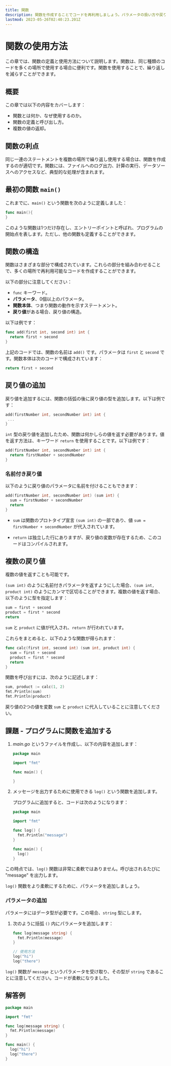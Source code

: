 ```yaml
---
title: 関数
description: 関数を作成することでコードを再利用しましょう。パラメータの扱い方や戻り値と戻り値の型の扱い方を学びましょう。
lastmod: 2023-05-26T02:40:23.201Z
---
```


# 関数の使用方法

この章では、関数の定義と使用方法について説明します。関数は、同じ種類のコードを多くの場所で使用する場合に便利です。関数を使用することで、繰り返しを減らすことができます。

## 概要

この章では以下の内容をカバーします：

- 関数とは何か、なぜ使用するのか。
- 関数の定義と呼び出し方。
- 複数の値の返却。

## 関数の利点

同じ一連のステートメントを複数の場所で繰り返し使用する場合は、関数を作成するのが適切です。関数には、ファイルへのログ出力、計算の実行、データソースへのアクセスなど、典型的な処理が含まれます。

## 最初の関数 `main()`

これまでに、`main()` という関数を次のように定義しました：

```go
func main(){
}
```

このような関数は1つだけ存在し、エントリーポイントと呼ばれ、プログラムの開始点を表します。ただし、他の関数も定義することができます。

## 関数の構造

関数はさまざまな部分で構成されています。これらの部分を組み合わせることで、多くの場所で再利用可能なコードを作成することができます。

以下の部分に注意してください：

- `func` キーワード。
- **パラメータ**、0個以上のパラメータ。
- **関数本体**、つまり関数の動作を示すステートメント。
- **戻り値**がある場合、戻り値の構造。

以下は例です：

```go
func add(first int, second int) int {
  return first + second
}
```

上記のコードでは、関数の名前は `add()` です。パラメータは `first` と `second` です。関数本体は次のコードで構成されています：

```go
return first + second
```

## 戻り値の追加

戻り値を追加するには、関数の括弧の後に戻り値の型を追加します。以下は例です：

```go
add(firstNumber int, secondNumber int) int {
 ...
}
```

`int` 型の戻り値を追加したため、関数は何かしらの値を返す必要があります。値を返す方法は、キーワード `return` を使用することです。以下は例です：

```go
add(firstNumber int, secondNumber int) int {
  return firstNumber + secondNumber
}
```

### 名前付き戻り値

以下のように戻り値のパラメータに名前を付けることもできます：

```go
add(firstNumber int, secondNumber int) (sum int) {
  sum = firstNumber + secondNumber
  return
}
```

- `sum` は関数のプロトタイプ宣言 `(sum int)` の一部であり、値 `sum = firstNumber + secondNumber` が代入されています。

- `return` は独立した行にありますが、戻り値の変数が存在するため、このコードはコンパイルされます。

## 複数の戻り値

複数の値を返すことも可能です。

`(sum int)` のように名前付きパラメータを返すようにした場合、`(sum int, product int)` のようにカンマで区切ることができます。複数の値を返す場合、以下のように型を指定します：

```go
sum = first + second
product = first * second
return
```

`sum` と `product` に値が代入され、`return` が行われています。

これらをまとめると、以下のような関数が得られます：

```go
func calc(first int, second int) (sum int, product int) {
  sum = first + second
  product = first * second
  return
}
```

関数を呼び出すには、次のように記述します：

```go
sum, product := calc(1, 2)
fmt.Println(sum)
fmt.Println(product)
```

戻り値の2つの値を変数 `sum` と `product` に代入していることに注意してください。

## 課題 - プログラムに関数を追加する

1. _main.go_ というファイルを作成し、以下の内容を追加します：

   ```go
   package main

   import "fmt"

   func main() {

   }
   ```

1. メッセージを出力するために使用できる `log()` という関数を追加します。

   プログラムに追加すると、コードは次のようになります：

   ```go
   package main

   import "fmt"

   func log() {
     fmt.Println("message")
   }

   func main() {
     log()
   }
   ```

この時点では、`log()` 関数は非常に柔軟ではありません。呼び出されるたびに "message" を出力します。

`log()` 関数をより柔軟にするために、パラメータを追加しましょう。

### パラメータの追加

パラメータにはデータ型が必要です。この場合、`string` 型にします。

1. 次のように括弧 `()` 内にパラメータを追加します：

   ```go
   func log(message string) {
     fmt.Println(message)
   }

   // 使用方法
   log("hi")
   log("there")
   ```

`log()` 関数が `message` というパラメータを受け取り、その型が `string` であることに注意してください。コードが柔軟になりました。

## 解答例

```go
package main

import "fmt"

func log(message string) {
  fmt.Println(message)
}

func main() {
  log("hi")
  log("there")
}
```